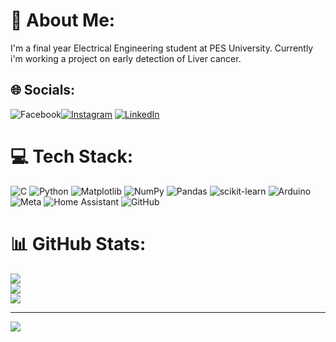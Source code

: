 # 💫 About Me:
I'm a final year Electrical Engineering student at PES University.
Currently i'm working a project on early detection of Liver cancer.


## 🌐 Socials:
![Facebook](https://img.shields.io/badge/Facebook-%231877F2.svg?logo=Facebook&logoColor=white)[![Instagram](https://img.shields.io/badge/Instagram-%23E4405F.svg?logo=Instagram&logoColor=white)](https://instagram.com/harshith.r_gowda17) [![LinkedIn](https://img.shields.io/badge/LinkedIn-%230077B5.svg?logo=linkedin&logoColor=white)](https://linkedin.com/in/harshith-kumar-r-4154002b4) 

# 💻 Tech Stack:
![C](https://img.shields.io/badge/c-%2300599C.svg?style=plastic&logo=c&logoColor=white) ![Python](https://img.shields.io/badge/python-3670A0?style=plastic&logo=python&logoColor=ffdd54) ![Matplotlib](https://img.shields.io/badge/Matplotlib-%23ffffff.svg?style=plastic&logo=Matplotlib&logoColor=black) ![NumPy](https://img.shields.io/badge/numpy-%23013243.svg?style=plastic&logo=numpy&logoColor=white) ![Pandas](https://img.shields.io/badge/pandas-%23150458.svg?style=plastic&logo=pandas&logoColor=white) ![scikit-learn](https://img.shields.io/badge/scikit--learn-%23F7931E.svg?style=plastic&logo=scikit-learn&logoColor=white) ![Arduino](https://img.shields.io/badge/-Arduino-00979D?style=plastic&logo=Arduino&logoColor=white) ![Meta](https://img.shields.io/badge/Meta-%230467DF.svg?style=plastic&logo=Meta&logoColor=white) ![Home Assistant](https://img.shields.io/badge/home%20assistant-%2341BDF5.svg?style=plastic&logo=home-assistant&logoColor=white) ![GitHub](https://img.shields.io/badge/github-%23121011.svg?style=plastic&logo=github&logoColor=white)
# 📊 GitHub Stats:
![](https://github-readme-stats.vercel.app/api?username=HarshithRKumar&theme=vue-dark&hide_border=false&include_all_commits=true&count_private=true)<br/>
![](https://github-readme-streak-stats.herokuapp.com/?user=HarshithRKumar&theme=vue-dark&hide_border=false)<br/>
![](https://github-readme-stats.vercel.app/api/top-langs/?username=HarshithRKumar&theme=vue-dark&hide_border=false&include_all_commits=true&count_private=true&layout=compact)

---
[![](https://visitcount.itsvg.in/api?id=HarshithRKumar&icon=0&color=0)](https://visitcount.itsvg.in)

<!-- Proudly created with GPRM ( https://gprm.itsvg.in ) -->
